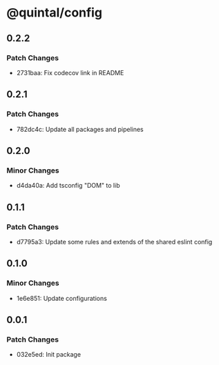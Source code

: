 # @quintal/config

## 0.2.2

### Patch Changes

- 2731baa: Fix codecov link in README

## 0.2.1

### Patch Changes

- 782dc4c: Update all packages and pipelines

## 0.2.0

### Minor Changes

- d4da40a: Add tsconfig "DOM" to lib

## 0.1.1

### Patch Changes

- d7795a3: Update some rules and extends of the shared eslint config

## 0.1.0

### Minor Changes

- 1e6e851: Update configurations

## 0.0.1

### Patch Changes

- 032e5ed: Init package
